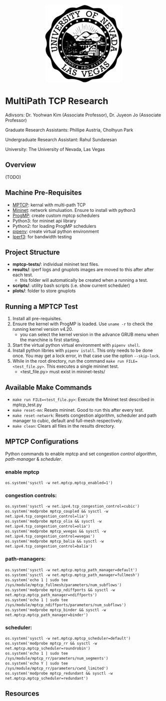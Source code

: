 <p align="center">
  <img src="./assets/imgs/unlv-emblem.png" width="250" />
</p>

# MultiPath TCP Research

Adivsors: Dr. Yoohwan Kim (Associate Professor), Dr. Juyeon Jo (Associate Professor)

Graduate Research Assistants: Phillipe Austria, Cholhyun Park

Undergraduate Research Assistant: Rahul Sundaresan

University: The University of Nevada, Las Vegas

## Overview

(TODO)

## Machine Pre-Requisites
* [MPTCP](https://multipath-tcp.org): kernal with multi-path TCP
* [Mininet](http://mininet.org): network simuluation. Ensure to install with python3
* [ProgMP](https://progmp.net): create custom mptcp schedulers
* Python3: for mininet api library
* Python2: for loading ProgMP schedulers
* [pipenv](https://pypi.org/project/pipenv): create virtual python environment
* [Iperf3](https://iperf.fr): for bandwidth testing

## Project Structure

* **mptcp-tests/**: individual mininet test files.
* **results/**: iperf logs and gnuplots images are moved to this after after each test.
    - this folder will automatically be created when a running a test.
* **scripts/**: utility bash scripts (i.e. show current scheduler)
* **plots/**: folder to store gnuplots

## Running a MPTCP Test

1. Install all pre-requisites.
2. Ensure the kernel with ProgMP is loaded. Use `uname -r` to check the running kernel version v4.20.
    - you can select the kernel version in the advance GRUB menu when the manchine is first starting.
4. Start the virtual python virtual environment with `pipenv shell`.
5. Install python libries with `pipenv istall`. This only needs to be done once. You may get a lock error, in that case use the option `--skip-lock`.
6. While in the root directory, run the command `make run FILE=<test_file.py>`. This executes a single mininet test.
    - <test_file.py> must exist in mininet-tests/

## Available Make Commands

* `make run FILE=<test_file.py>`: Execute the Mininet test described in mptcp_test.py
* `make reset-mn`: Resets mininet. Good to run this after every test.
* `make reset-network`: Resets congestion algorithm, scheduler and path manager to cubic, default and full-mesh respectively.
* `make clean`: Clears all files in the results directory.

## MPTCP Configurations

Python commands to enable mptcp and set congestion *control algorithm*, *path-manager* & *scheduler*.

### enable mptcp
```
os.system('sysctl -w net.mptcp.mptcp_enabled=1')
```

### congestion controls:
```
os.system('sysctl -w net.ipv4.tcp_congestion_control=cubic')
os.system('modprobe mptcp_coupled && sysctl -w net.ipv4.tcp_congestion_control=lia')
os.system('modprobe mptcp_olia && sysctl -w net.ipv4.tcp_congestion_control=olia')
os.system('modprobe mptcp_wvegas && sysctl -w net.ipv4.tcp_congestion_control=wvegas')
os.system('modprobe mptcp_balia && sysctl -w net.ipv4.tcp_congestion_control=balia')
```

### path-managers:
```
os.system('sysctl -w net.mptcp.mptcp_path_manager=default')
os.system('sysctl -w net.mptcp.mptcp_path_manager=fullmesh')
os.system('echo 1 | sudo tee /sys/module/mptcp_fullmesh/parameters/num_subflows')
os.system('modprobe mptcp_ndiffports && sysctl -w net.mptcp.mptcp_path_manager=ndiffports')
os.system('echo 1 | sudo tee /sys/module/mptcp_ndiffports/parameters/num_subflows')
os.system('modprobe mptcp_binder && sysctl -w net.mptcp.mptcp_path_manager=binder')
```

### scheduler:
```
os.system('sysctl -w net.mptcp.mptcp_scheduler=default')
os.system('modprobe mptcp_rr && sysctl -w net.mptcp.mptcp_scheduler=roundrobin')
os.system('echo 1 | sudo tee /sys/module/mptcp_rr/parameters/num_segments')
os.system('echo Y | sudo tee /sys/module/mptcp_rr/parameters/cwnd_limited')
os.system('modprobe mptcp_redundant && sysctl -w net.mptcp.mptcp_scheduler=redundant')
```

## Resources
